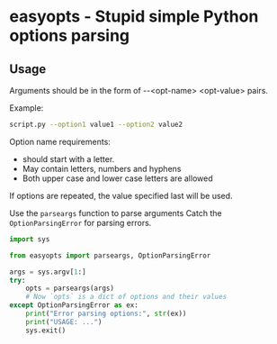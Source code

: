 # easyopts - Stupid simple Python options parsing

## Usage

Arguments should be in the form of --\<opt-name\> \<opt-value\> pairs.

Example:
```bash
script.py --option1 value1 --option2 value2
```

Option name requirements:
- should start with a letter.
- May contain letters, numbers and hyphens
- Both upper case and lower case letters are allowed

If options are repeated, the value specified last will be used.

Use the `parseargs` function to parse arguments
Catch the `OptionParsingError` for parsing errors.

```python
import sys

from easyopts import parseargs, OptionParsingError

args = sys.argv[1:]
try:
    opts = parseargs(args)
    # Now `opts` is a dict of options and their values
except OptionParsingError as ex:
    print("Error parsing options:", str(ex))
    print("USAGE: ...")
    sys.exit()
```